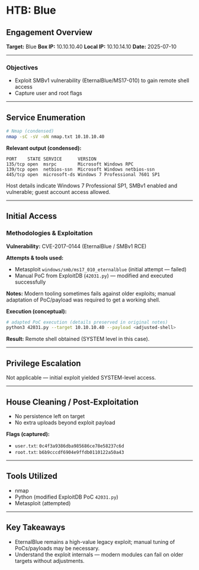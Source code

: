 # HTB: Blue

## Engagement Overview

**Target:** Blue
**Box IP:** 10.10.10.40
**Local IP:** 10.10.14.10
**Date:** 2025-07-10

---

### Objectives

- Exploit SMBv1 vulnerability (EternalBlue/MS17-010) to gain remote shell access
- Capture user and root flags

---

## Service Enumeration

```bash
# Nmap (condensed)
nmap -sC -sV -oN nmap.txt 10.10.10.40
```

**Relevant output (condensed):**
```
PORT    STATE SERVICE      VERSION
135/tcp open  msrpc        Microsoft Windows RPC
139/tcp open  netbios-ssn  Microsoft Windows netbios-ssn
445/tcp open  microsoft-ds Windows 7 Professional 7601 SP1
```

Host details indicate Windows 7 Professional SP1, SMBv1 enabled and vulnerable; guest account access allowed.

---

## Initial Access

### Methodologies & Exploitation

**Vulnerability:** CVE-2017-0144 (EternalBlue / SMBv1 RCE)

**Attempts & tools used:**

- Metasploit `windows/smb/ms17_010_eternalblue` (initial attempt — failed)
- Manual PoC from ExploitDB (`42031.py`) — modified and executed successfully

**Notes:** Modern tooling sometimes fails against older exploits; manual adaptation of PoC/payload was required to get a working shell.

**Execution (conceptual):**

```bash
# adapted PoC execution (details preserved in original notes)
python3 42031.py --target 10.10.10.40 --payload <adjusted-shell>
```

**Result:** Remote shell obtained (SYSTEM level in this case).

---

## Privilege Escalation

Not applicable — initial exploit yielded SYSTEM-level access.

---

## House Cleaning / Post-Exploitation

- No persistence left on target
- No extra uploads beyond exploit payload

**Flags (captured):**
- `user.txt`: `0c4f3a9386dba985686ce78e58237c6d`
- `root.txt`: `b6b9cccdf6904e9ffdb0110122a50a43`

---

## Tools Utilized
- nmap
- Python (modified ExploitDB PoC `42031.py`)
- Metasploit (attempted)

---

## Key Takeaways
- EternalBlue remains a high-value legacy exploit; manual tuning of PoCs/payloads may be necessary.
- Understand the exploit internals — modern modules can fail on older targets without adjustments.
